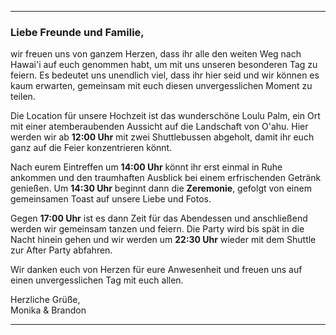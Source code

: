 ---

### Liebe Freunde und Familie,

wir freuen uns von ganzem Herzen, dass ihr alle den weiten Weg nach Hawai'i auf euch genommen habt, um mit uns unseren besonderen Tag zu feiern. Es bedeutet uns unendlich viel, dass ihr hier seid und wir können es kaum erwarten, gemeinsam mit euch diesen unvergesslichen Moment zu teilen.

Die Location für unsere Hochzeit ist das wunderschöne Loulu Palm, ein Ort mit einer atemberaubenden Aussicht auf die Landschaft von O'ahu. Hier werden wir ab **12:00 Uhr** mit zwei Shuttlebussen abgeholt, damit ihr euch ganz auf die Feier konzentrieren könnt.

Nach eurem Eintreffen um **14:00 Uhr** könnt ihr erst einmal in Ruhe ankommen und den traumhaften Ausblick bei einem erfrischenden Getränk genießen. Um **14:30 Uhr** beginnt dann die **Zeremonie**, gefolgt von einem gemeinsamen Toast auf unsere Liebe und Fotos.

Gegen **17:00 Uhr** ist es dann Zeit für das Abendessen und anschließend werden wir gemeinsam tanzen und feiern. Die Party wird bis spät in die Nacht hinein gehen und wir werden um **22:30 Uhr** wieder mit dem Shuttle zur After Party abfahren.

Wir danken euch von Herzen für eure Anwesenheit und freuen uns auf einen unvergesslichen Tag mit euch allen.

Herzliche Grüße,  
Monika & Brandon

---